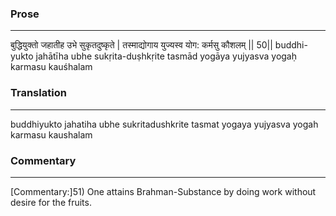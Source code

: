 ### Prose 
 --- 
बुद्धियुक्तो जहातीह उभे सुकृतदुष्कृते |
तस्माद्योगाय युज्यस्व योग: कर्मसु कौशलम् || 50||
buddhi-yukto jahātīha ubhe sukṛita-duṣhkṛite
tasmād yogāya yujyasva yogaḥ karmasu kauśhalam

### Translation 
 --- 
buddhiyukto jahatiha ubhe sukritadushkrite tasmat yogaya yujyasva yogah karmasu kaushalam

### Commentary 
 --- 
[Commentary:]51) One attains Brahman-Substance by doing work without desire for the fruits.